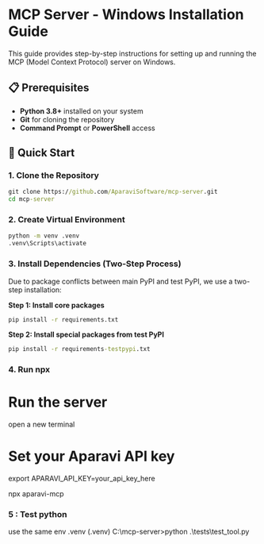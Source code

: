 # MCP Server - Windows Installation Guide

This guide provides step-by-step instructions for setting up and running the MCP (Model Context Protocol) server on Windows.

## 📋 Prerequisites

- **Python 3.8+** installed on your system
- **Git** for cloning the repository
- **Command Prompt** or **PowerShell** access

## 🚀 Quick Start

### 1. Clone the Repository
```cmd
git clone https://github.com/AparaviSoftware/mcp-server.git
cd mcp-server
```

### 2. Create Virtual Environment
```cmd
python -m venv .venv
.venv\Scripts\activate
```

### 3. Install Dependencies (Two-Step Process)

Due to package conflicts between main PyPI and test PyPI, we use a two-step installation:

**Step 1: Install core packages**
```cmd
pip install -r requirements.txt
```

**Step 2: Install special packages from test PyPI**
```cmd
pip install -r requirements-testpypi.txt
```

### 4. Run npx
# Run the server
open a new terminal
# Set your Aparavi API key
export APARAVI_API_KEY=your_api_key_here

npx aparavi-mcp

### 5 : Test python

use the same env .venv
(.venv) C:\mcp-server>python .\tests\test_tool.py
